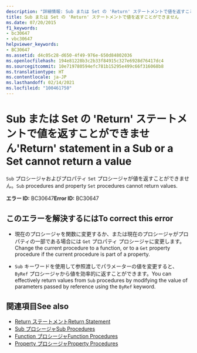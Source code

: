 ```yaml
---
description: "詳細情報: Sub または Set の 'Return' ステートメントで値を返すことができません"
title: Sub または Set の 'Return' ステートメントで値を返すことができません
ms.date: 07/20/2015
f1_keywords:
- bc30647
- vbc30647
helpviewer_keywords:
- BC30647
ms.assetid: d4c05c28-d650-4f49-976e-650d84802036
ms.openlocfilehash: 194e81228b3c2b33f84915c327e6928d76417dc4
ms.sourcegitcommit: 10e719780594efc781b15295e499c66f316068b8
ms.translationtype: HT
ms.contentlocale: ja-JP
ms.lasthandoff: 02/14/2021
ms.locfileid: "100461750"
---
```

# <a name="return-statement-in-a-sub-or-a-set-cannot-return-a-value"></a><span data-ttu-id="81420-103">Sub または Set の 'Return' ステートメントで値を返すことができません</span><span class="sxs-lookup"><span data-stu-id="81420-103">'Return' statement in a Sub or a Set cannot return a value</span></span>

<span data-ttu-id="81420-104">`Sub` プロシージャおよびプロパティ `Set` プロシージャが値を返すことができません。</span><span class="sxs-lookup"><span data-stu-id="81420-104">`Sub` procedures and property `Set` procedures cannot return values.</span></span>  
  
 <span data-ttu-id="81420-105">**エラー ID:** BC30647</span><span class="sxs-lookup"><span data-stu-id="81420-105">**Error ID:** BC30647</span></span>  
  
## <a name="to-correct-this-error"></a><span data-ttu-id="81420-106">このエラーを解決するには</span><span class="sxs-lookup"><span data-stu-id="81420-106">To correct this error</span></span>  
  
- <span data-ttu-id="81420-107">現在のプロシージャを関数に変更するか、または現在のプロシージャがプロパティの一部である場合には `Get` プロパティ プロシージャに変更します。</span><span class="sxs-lookup"><span data-stu-id="81420-107">Change the current procedure to a function, or to a `Get` property procedure if the current procedure is part of a property.</span></span>  
  
- <span data-ttu-id="81420-108">`Sub` キーワードを使用して参照渡しでパラメーターの値を変更すると、 `ByRef` プロシージャから値を効率的に返すことができます。</span><span class="sxs-lookup"><span data-stu-id="81420-108">You can effectively return values from `Sub` procedures by modifying the value of parameters passed by reference using the `ByRef` keyword.</span></span>  
  
## <a name="see-also"></a><span data-ttu-id="81420-109">関連項目</span><span class="sxs-lookup"><span data-stu-id="81420-109">See also</span></span>

- [<span data-ttu-id="81420-110">Return ステートメント</span><span class="sxs-lookup"><span data-stu-id="81420-110">Return Statement</span></span>](../language-reference/statements/return-statement.md)
- [<span data-ttu-id="81420-111">Sub プロシージャ</span><span class="sxs-lookup"><span data-stu-id="81420-111">Sub Procedures</span></span>](../programming-guide/language-features/procedures/sub-procedures.md)
- [<span data-ttu-id="81420-112">Function プロシージャ</span><span class="sxs-lookup"><span data-stu-id="81420-112">Function Procedures</span></span>](../programming-guide/language-features/procedures/function-procedures.md)
- [<span data-ttu-id="81420-113">Property プロシージャ</span><span class="sxs-lookup"><span data-stu-id="81420-113">Property Procedures</span></span>](../programming-guide/language-features/procedures/property-procedures.md)
